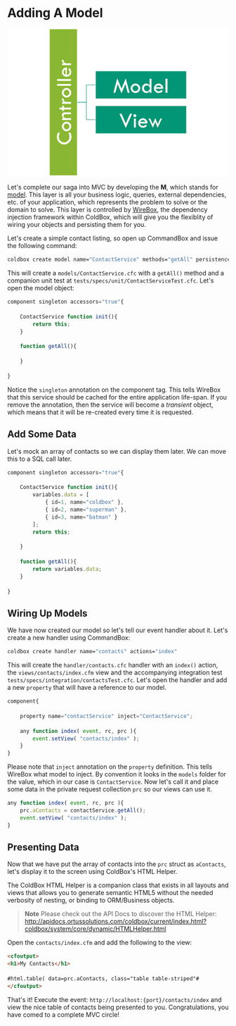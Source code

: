 # Adding A Model

![](/images/MVC.png)


Let's complete our saga into MVC by developing the **M**, which stands for [model](https://en.wikipedia.org/wiki/Domain_model).  This layer is all your business logic, queries, external dependencies, etc. of your application, which represents the problem to solve or the domain to solve.  This layer is controlled by [WireBox](https://wirebox.ortusbooks.com), the dependency injection framework within ColdBox, which will give you the flexiblity of wiring your objects and persisting them for you.

Let's create a simple contact listing, so open up CommandBox and issue the following command:

```bash
coldbox create model name="ContactService" methods="getAll" persistence="singleton"
```

This will create a `models/ContactService.cfc` with a `getAll()` method and a companion unit test at `tests/specs/unit/ContactServiceTest.cfc`.  Let's open the model object:

```js
component singleton accessors="true"{      

    ContactService function init(){         
        return this;     
    }

    function getAll(){      

    }

}
```

Notice the `singleton` annotation on the component tag.  This tells WireBox that this service should be cached for the entire application life-span. If you remove the annotation, then the service will become a _transient_ object, which means that it will be re-created every time it is requested.

## Add Some Data

Let's mock an array of contacts so we can display them later. We can move this to a SQL call later.

```js
component singleton accessors="true"{

    ContactService function init(){
        variables.data = [
            { id=1, name="coldbox" },
            { id=2, name="superman" },
            { id=3, name="batman" }
        ];    
        return this;

    }

    function getAll(){
        return variables.data;
    }

}
```

## Wiring Up Models

We have now created our model so let's tell our event handler about it. Let's create a new handler using CommandBox:

```bash
coldbox create handler name="contacts" actions="index"
```

This will create the `handler/contacts.cfc` handler with an `index()` action, the `views/contacts/index.cfm` view and the accompanying integration test `tests/specs/integration/contactsTest.cfc`.  Let's open the handler and add a new `property` that will have a reference to our model.

```js
component{ 

    property name="contactService" inject="ContactService";

    any function index( event, rc, prc ){ 
        event.setView( "contacts/index" ); 
    }
}
```

Please note that `inject` annotation on the `property` definition.  This tells WireBox what model to inject.  By convention it looks in the `models` folder for the value, which in our case is `ContactService`.  Now let's call it and place some data in the private request collection `prc` so our views can use it.

```js
any function index( event, rc, prc ){
    prc.aContacts = contactService.getAll();
    event.setView( "contacts/index" );
}
```

## Presenting Data

Now that we have put the array of contacts into the `prc` struct as `aContacts`, let's display it to the screen using ColdBox's HTML Helper. 

The ColdBox HTML Helper is a companion class that exists in all layouts and views that allows you to generate semantic HTML5 without the needed verbosity of nesting, or binding to ORM/Business objects.

> **Note** Please check out the API Docs to discover the HTML Helper: http://apidocs.ortussolutions.com/coldbox/current/index.html?coldbox/system/core/dynamic/HTMLHelper.html

Open the `contacts/index.cfm` and add the following to the view:

```html
<cfoutput>
<h1>My Contacts</h1>

#html.table( data=prc.aContacts, class="table table-striped"#
</cfoutput>
```

That's it! Execute the event: `http://localhost:{port}/contacts/index` and view the nice table of contacts being presented to you.  Congratulations, you have comed to a complete MVC circle!


